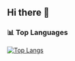 ## Hi there 👋

### 📊 Top Languages

[![Top Langs](https://github-readme-stats.vercel.app/api/top-langs/?username=sanjanapatil22&layout=compact&langs_count=8&hide=html,css)](https://github.com/sanjanapatil22/github-readme-stats)

